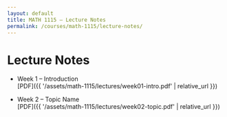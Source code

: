 ```yaml
---
layout: default
title: MATH 1115 — Lecture Notes
permalink: /courses/math-1115/lecture-notes/
---
```


# Lecture Notes

- Week 1 – Introduction  
  [PDF]({{ '/assets/math-1115/lectures/week01-intro.pdf' | relative_url }})

- Week 2 – Topic Name  
  [PDF]({{ '/assets/math-1115/lectures/week02-topic.pdf' | relative_url }})


